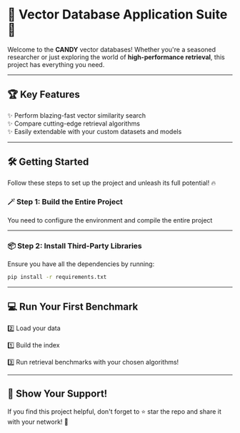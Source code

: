 
# 🌌 **Vector Database Application Suite** 🚀

Welcome to the **CANDY** vector databases! Whether you're a seasoned researcher or just exploring the world of **high-performance retrieval**, this project has everything you need. 

---

## 🏆 **Key Features**
✨ Perform blazing-fast vector similarity search  
✨ Compare cutting-edge retrieval algorithms  
✨ Easily extendable with your custom datasets and models

---

## 🛠️ **Getting Started**

Follow these steps to set up the project and unleash its full potential! 🔥

### 🪄 Step 1: Build the Entire Project

You need to configure the environment and compile the entire project

---

### 📦 Step 2: Install Third-Party Libraries

Ensure you have all the dependencies by running:

```bash
pip install -r requirements.txt
```

---

## 💻 **Run Your First Benchmark**

2️⃣ Load your data

1️⃣ Build the index

3️⃣ Run retrieval benchmarks with your chosen algorithms!


---

## 🌟 **Show Your Support!**

If you find this project helpful, don't forget to ⭐ star the repo and share it with your network! 🥳  